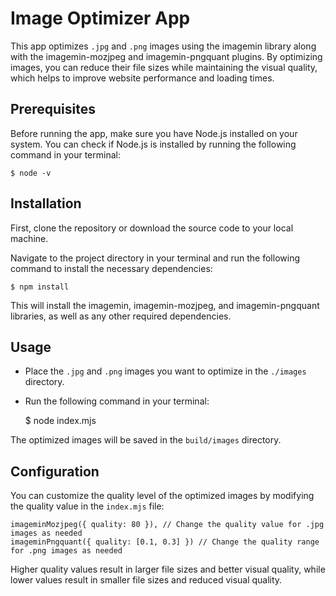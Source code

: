 # Image Optimizer App

This app optimizes `.jpg` and `.png` images using the imagemin library along with the imagemin-mozjpeg and imagemin-pngquant plugins. By optimizing images, you can reduce their file sizes while maintaining the visual quality, which helps to improve website performance and loading times.

## Prerequisites

Before running the app, make sure you have Node.js installed on your system. You can check if Node.js is installed by running the following command in your terminal:

    $ node -v

## Installation

First, clone the repository or download the source code to your local machine.

Navigate to the project directory in your terminal and run the following command to install the necessary dependencies:

    $ npm install

This will install the imagemin, imagemin-mozjpeg, and imagemin-pngquant libraries, as well as any other required dependencies.

## Usage
- Place the `.jpg` and `.png` images you want to optimize in the `./images` directory.

- Run the following command in your terminal:

    $ node index.mjs

The optimized images will be saved in the `build/images` directory.

## Configuration

You can customize the quality level of the optimized images by modifying the quality value in the `index.mjs` file:

    imageminMozjpeg({ quality: 80 }), // Change the quality value for .jpg images as needed
    imageminPngquant({ quality: [0.1, 0.3] }) // Change the quality range for .png images as needed

Higher quality values result in larger file sizes and better visual quality, while lower values result in smaller file sizes and reduced visual quality.